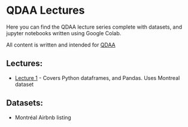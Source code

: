 <h1>QDAA Lectures</h1>
  <p>Here you can find the QDAA lecture series complete with datasets, and jupyter notebooks written using Google Colab.</p>
  <p>All content is written and intended for <a href="https://www.instagram.com/queensdata/">QDAA</a></p>
  <h2>
    Lectures:
  </h2>
  <ul>
    <li><a href="https://colab.research.google.com/drive/162N4tXzAtYrkTqSZCexzJwK9orfb7gqj?usp=sharing">Lecture 1</a> - Covers Python dataframes, and Pandas. Uses Montreal dataset</li>
  </ul>
  <h2>Datasets:</h2>
  <ul>
    <li>Montréal Airbnb listing</li>
  </ul>